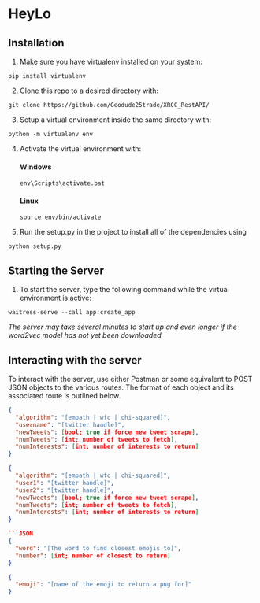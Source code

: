 # HeyLo
## Installation
1. Make sure you have virtualenv installed on your system:

  ```
  pip install virtualenv
  ```
        
2. Clone this repo to a desired directory with:

  ```
  git clone https://github.com/Geodude25trade/XRCC_RestAPI/
  ```
      
3. Setup a virtual environment inside the same directory with:

  ```
  python -m virtualenv env
  ```
      
4. Activate the virtual environment with:
    #### __Windows__
      ```
      env\Scripts\activate.bat
      ```
    #### __Linux__
      ```
      source env/bin/activate
      ```
5. Run the setup.py in the project to install all of the dependencies using

  ```
  python setup.py
  ```
## Starting the Server
1. To start the server, type the following command while the virtual environment is active:

  ```
  waitress-serve --call app:create_app
  ```

  _The server may take several minutes to start up and even longer if the word2vec model has not yet been downloaded_
## Interacting with the server
  To interact with the server, use either Postman or some equivalent to POST JSON objects to the various routes. The format of each object and its associated route is outlined below.
  
```JSON
{
  "algorithm": "[empath | wfc | chi-squared]",
  "username": "[twitter handle]",
  "newTweets": [bool; true if force new tweet scrape],
  "numTweets": [int; number of tweets to fetch],
  "numInterests": [int; number of interests to return]
}
```

```JSON
{
  "algorithm": "[empath | wfc | chi-squared]",
  "user1": "[twitter handle]",
  "user2": "[twitter handle]",
  "newTweets": [bool; true if force new tweet scrape],
  "numTweets": [int; number of tweets to fetch],
  "numInterests": [int; number of interests to return]
}

```JSON
{
  "word": "[The word to find closest emojis to]",
  "number": [int; number of closest to return]
}
```

```JSON
{
  "emoji": "[name of the emoji to return a png for]"
}
```
